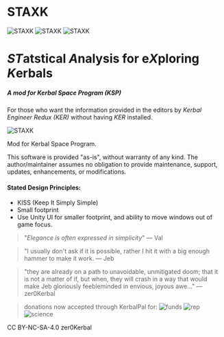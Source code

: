 # STAXK
![STAXK](https://img.shields.io/badge/KSP%20version-1.7.x-66ccff.svg?style=flat-square)
![STAXK](https://img.shields.io/badge/MOD%20version-0.0.1.0-orange.svg?style=flat-square)
![STAXK](https://img.shields.io/github/downloads/zer0Kerbal/STAXK/total)

# ***ST***atstical ***A***nalysis for e***X***ploring ***K***erbals

##### A mod for Kerbal Space Program (KSP)

For those who want the information provided in the editors by *Kerbal Engineer Redux (KER)* without having *KER* installed.

![STAXK](https://i.postimg.cc/RCwDBnGM/image.png)

Mod for Kerbal Space Program.

This software is provided "as-is", without warranty of any kind. The author/maintainer assumes no obligation to provide maintenance, support, updates, enhancements, or modifications.

#### Stated Design Principles:
- KISS (Keep It Simply Simple)
- Small footprint
- Use Unity UI for smaller footprint, and ability to move windows out of game focus.

> "*Elegance is often expressed in simplicity*" — Val

> "I usually don't ask if it is possible, rather I hit it with a big enough hammer to make it work.  — Jeb

> "they are already on a path to unavoidable, unmitigated doom; that it is not a matter of if, but when, they will crash in a way that would make Jeb gloriously feebleminded in envious, joyous awe..." — zer0Kerbal

> donations now accepted through KerbalPal for: ![funds](https://s3.us-west-2.amazonaws.com/kerbal-forum-uploads/emoticons/Funds.png) ![rep](https://s3.us-west-2.amazonaws.com/kerbal-forum-uploads/emoticons/rep.png) ![science](https://s3.us-west-2.amazonaws.com/kerbal-forum-uploads/emoticons/science.png) 

CC BY-NC-SA-4.0
zer0Kerbal
